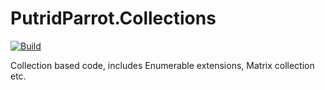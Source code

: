 # PutridParrot.Collections

[![Build](https://github.com/putridparrot/PutridParrot.Collections/actions/workflows/build.yml/badge.svg)](https://github.com/putridparrot/PutridParrot.Collections/actions/workflows/build.yml)

Collection based code, includes Enumerable extensions, Matrix collection etc.
